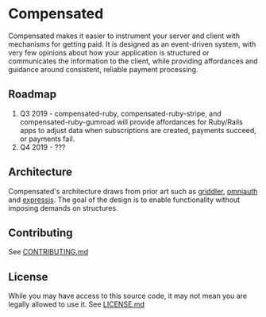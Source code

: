 # Compensated
Compensated makes it easier to instrument your server and client with mechanisms for getting paid. It is designed as an event-driven system, with very few opinions about how your application is structured or communicates the information to the client, while providing affordances and guidance around consistent, reliable payment processing.

## Roadmap

1. Q3 2019 - compensated-ruby, compensated-ruby-stripe, and compensated-ruby-gumroad will provide affordances for Ruby/Rails apps to adjust data when subscriptions are created, payments succeed, or payments fail.
2. Q4 2019 - ???

## Architecture

Compensated's architecture draws from prior art such as [griddler](https://github.com/thoughtbot/griddler), [omniauth](https://github.com/omniauth/omniauth) and [expressjs](https://expressjs.com/). The goal of the design is to enable functionality without imposing demands on structures.

## Contributing
See [CONTRIBUTING.md](CONTRIBUTING.md)


## License
While you may have access to this source code, it may not mean you are legally allowed to use it.
See [LICENSE.md](LICENSE.md)